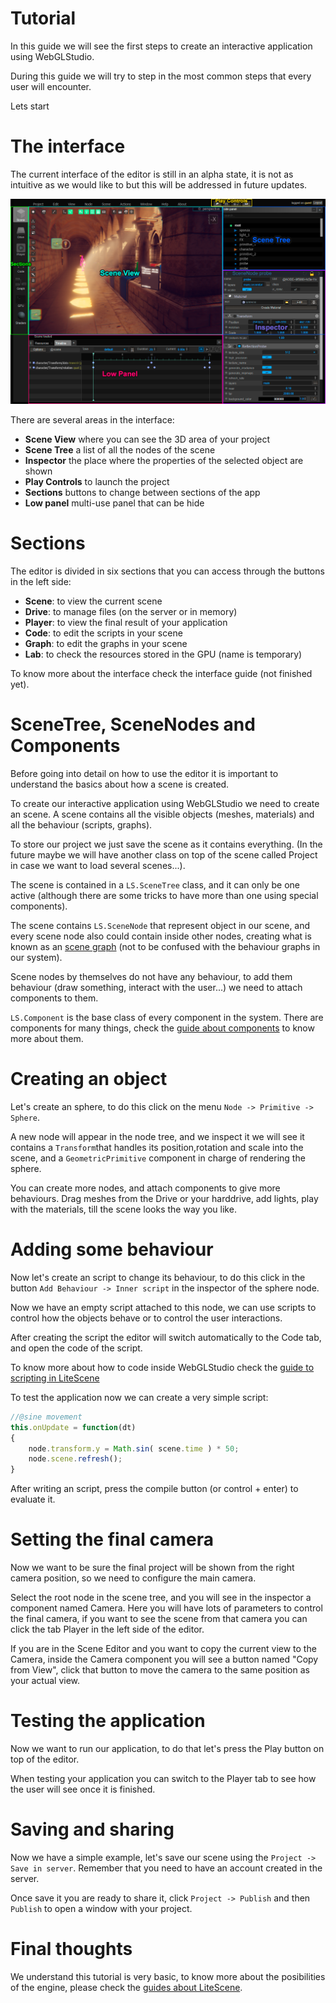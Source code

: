 # Tutorial

In this guide we will see the first steps to create an interactive application using WebGLStudio.

During this guide we will try to step in the most common steps that every user will encounter.

Lets start

# The interface

The current interface of the editor is still in an alpha state, it is not as intuitive as we would like to but this will be addressed
in future updates.

![Interface](imgs/webglstudio_interface.png)

There are several areas in the interface:
- **Scene View** where you can see the 3D area of your project
- **Scene Tree** a list of all the nodes of the scene
- **Inspector** the place where the properties of the selected object are shown
- **Play Controls** to launch the project
- **Sections** buttons to change between sections of the app
- **Low panel** multi-use panel that can be hide


# Sections

The editor is divided in six sections that you can access through the buttons in the left side:

- **Scene**: to view the current scene 
- **Drive**: to manage files (on the server or in memory)
- **Player**: to view the final result of your application
- **Code**: to edit the scripts in your scene
- **Graph**: to edit the graphs in your scene
- **Lab**: to check the resources stored in the GPU (name is temporary)

To know more about the interface check the interface guide (not finished yet).

# SceneTree, SceneNodes and Components

Before going into detail on how to use the editor it is important to understand the basics about how a scene is created.

To create our interactive application using WebGLStudio we need to create an scene. A scene contains all the visible objects (meshes, materials) and
all the behaviour (scripts, graphs).

To store our project we just save the scene as it contains everything.
(In the future maybe we will have another class on top of the scene called Project in case we want to load several scenes...).

The scene is contained in a ```LS.SceneTree``` class, and it can only be one active (although there are some tricks to have more than one using special components).

The scene contains ```LS.SceneNode``` that represent object in our scene, and every scene node also could contain inside other nodes, 
creating what is known as an [scene graph](https://en.wikipedia.org/wiki/Scene_graph) (not to be confused with the behaviour graphs in our system).

Scene nodes by themselves do not have any behaviour, to add them behaviour (draw something, interact with the user...) we need to attach components to them.

```LS.Component``` is the base class of every component in the system. There are components for many things, check the [guide about components](components.md) to know more about them.

# Creating an object

Let's create an sphere, to do this click on the menu ```Node -> Primitive -> Sphere```.

A new node will appear in the node tree, and we inspect it we will see it contains a ```Transform```that handles its position,rotation and scale into the scene, and a ```GeometricPrimitive``` component in charge of rendering the sphere.

You can create more nodes, and attach components to give more behaviours. Drag meshes from the Drive or your harddrive, add lights, play with the materials, till the scene looks the way you like.

# Adding some behaviour

Now let's create an script to change its behaviour, to do this click in the button ```Add Behaviour -> Inner script``` in the inspector of the sphere node.

Now we have an empty script attached to this node, we can use scripts to control how the objects behave or to control the user interactions.

After creating the script the editor will switch automatically to the Code tab, and open the code of the script.

To know more about how to code inside WebGLStudio check the [guide to scripting in LiteScene](https://github.com/jagenjo/litescene.js/blob/master/guides/scripting.md)

To test the application now we can create a very simple script:

```js
//@sine movement
this.onUpdate = function(dt)
{
	node.transform.y = Math.sin( scene.time ) * 50;
	node.scene.refresh();
}
```

After writing an script, press the compile button (or control + enter) to evaluate it.

# Setting the final camera

Now we want to be sure the final project will be shown from the right camera position, so we need to configure the main camera.

Select the root node in the scene tree, and you will see in the inspector a component named Camera. Here you will have lots of parameters to control the final camera, if you want to see the scene from that camera you can click the tab Player in the left side of the editor. 

If you are in the Scene Editor and  you want to copy the current view to the Camera, inside the Camera component you will see a button named "Copy from View", click that button to move the camera to the same position as your actual view.

# Testing the application

Now we want to run our application, to do that let's press the Play button on top of the editor.

When testing your application you can switch to the Player tab to see how the user will see once it is finished.

# Saving and sharing

Now we have a simple example, let's save our scene using the ```Project -> Save in server```. 
Remember that you need to have an account created in the server.

Once save it you are ready to share it, click ```Project -> Publish``` and then ```Publish``` to open a window with your project.

# Final thoughts

We understand this tutorial is very basic, to know more about the posibilities of the engine, please check the [guides about LiteScene](https://github.com/jagenjo/litescene.js/tree/master/guides).


